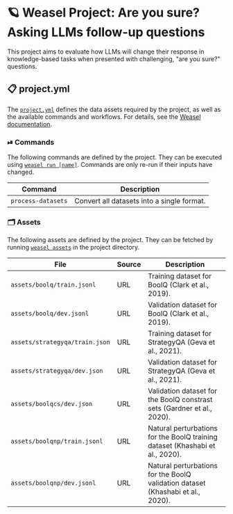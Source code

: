 <!-- WEASEL: AUTO-GENERATED DOCS START (do not remove) -->

# 🪐 Weasel Project: Are you sure? Asking LLMs follow-up questions

This project aims to evaluate how LLMs will change their response in
knowledge-based tasks when presented with challenging, "are you sure?"
questions.


## 📋 project.yml

The [`project.yml`](project.yml) defines the data assets required by the
project, as well as the available commands and workflows. For details, see the
[Weasel documentation](https://github.com/explosion/weasel).

### ⏯ Commands

The following commands are defined by the project. They
can be executed using [`weasel run [name]`](https://github.com/explosion/weasel/tree/main/docs/cli.md#rocket-run).
Commands are only re-run if their inputs have changed.

| Command | Description |
| --- | --- |
| `process-datasets` | Convert all datasets into a single format. |

### 🗂 Assets

The following assets are defined by the project. They can
be fetched by running [`weasel assets`](https://github.com/explosion/weasel/tree/main/docs/cli.md#open_file_folder-assets)
in the project directory.

| File | Source | Description |
| --- | --- | --- |
| `assets/boolq/train.jsonl` | URL | Training dataset for BoolQ (Clark et al., 2019). |
| `assets/boolq/dev.jsonl` | URL | Validation dataset for BoolQ (Clark et al., 2019). |
| `assets/strategyqa/train.json` | URL | Training dataset for StrategyQA (Geva et al., 2021). |
| `assets/strategyqa/dev.json` | URL | Validation dataset for StrategyQA (Geva et al., 2021). |
| `assets/boolqcs/dev.json` | URL | Validation dataset for the BoolQ constrast sets (Gardner et al., 2020). |
| `assets/boolqnp/train.jsonl` | URL | Natural perturbations for the BoolQ training dataset (Khashabi et al., 2020). |
| `assets/boolqnp/dev.jsonl` | URL | Natural perturbations for the BoolQ validation dataset (Khashabi et al., 2020). |

<!-- WEASEL: AUTO-GENERATED DOCS END (do not remove) -->